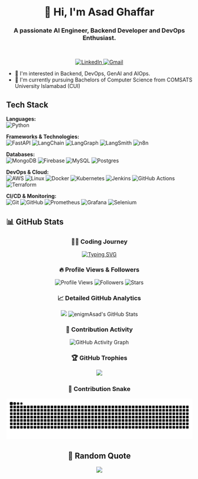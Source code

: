 <div align="center">
  <h1 align="center">👋 Hi, I'm Asad Ghaffar</h1>
  <h3 align="center">A passionate AI Engineer, Backend Developer and DevOps Enthusiast.</h3>
</div>
<br/>

<p align="center">
  <a href="https://www.linkedin.com/in/asad-ghaffar-09a722320/" target="_blank">
    <img src="https://img.shields.io/badge/linkedin-%230077B5.svg?style=for-the-badge&logo=linkedin&logoColor=white" alt="LinkedIn"/>
  </a>
  <a href="mailto:asadghaffar.dev@gmail.com">
    <img src="https://img.shields.io/badge/Gmail-D14836?style=for-the-badge&logo=gmail&logoColor=white" alt="Gmail"/>
  </a>
</p>

- 👀 I'm interested in Backend, DevOps, GenAI and AIOps.
- 🌱 I'm currently pursuing Bachelors of Computer Science from COMSATS University Islamabad (CUI)

<h2>Tech Stack</h2>

**Languages:**  
![Python](https://img.shields.io/badge/python-3670A0?style=for-the-badge&logo=python&logoColor=ffdd54)

**Frameworks & Technologies:**  
![FastAPI](https://img.shields.io/badge/FastAPI-005571?style=for-the-badge&logo=fastapi)
![LangChain](https://img.shields.io/badge/LangChain-black?style=for-the-badge)
![LangGraph](https://img.shields.io/badge/LangGraph-black?style=for-the-badge)
![LangSmith](https://img.shields.io/badge/LangSmith-black?style=for-the-badge)
![n8n](https://img.shields.io/badge/n8n.io-440099?style=for-the-badge&logo=n8n&logoColor=white)

**Databases:**  
![MongoDB](https://img.shields.io/badge/MongoDB-%234ea94b.svg?style=for-the-badge&logo=mongodb&logoColor=white)
![Firebase](https://img.shields.io/badge/firebase-a08021?style=for-the-badge&logo=firebase&logoColor=ffcd34)
![MySQL](https://img.shields.io/badge/mysql-4479A1.svg?style=for-the-badge&logo=mysql&logoColor=white)
![Postgres](https://img.shields.io/badge/postgres-%23316192.svg?style=for-the-badge&logo=postgresql&logoColor=white)

**DevOps & Cloud:**  
![AWS](https://img.shields.io/badge/AWS-%23FF9900.svg?style=for-the-badge&logo=amazon-aws&logoColor=white)
![Linux](https://img.shields.io/badge/Linux-FCC624?style=for-the-badge&logo=linux&logoColor=black)
![Docker](https://img.shields.io/badge/docker-%230db7ed.svg?style=for-the-badge&logo=docker&logoColor=white)
![Kubernetes](https://img.shields.io/badge/kubernetes-%23326ce5.svg?style=for-the-badge&logo=kubernetes&logoColor=white)
![Jenkins](https://img.shields.io/badge/jenkins-%232C5263.svg?style=for-the-badge&logo=jenkins&logoColor=white)
![GitHub Actions](https://img.shields.io/badge/github%20actions-%232088FF.svg?style=for-the-badge&logo=githubactions&logoColor=white)
![Terraform](https://img.shields.io/badge/terraform-%237B42BC.svg?style=for-the-badge&logo=terraform&logoColor=white)

**CI/CD & Monitoring:**  
![Git](https://img.shields.io/badge/git-%23F05033.svg?style=for-the-badge&logo=git&logoColor=white)
![GitHub](https://img.shields.io/badge/github-%23121011.svg?style=for-the-badge&logo=github&logoColor=white)
![Prometheus](https://img.shields.io/badge/Prometheus-E6522C.svg?style=for-the-badge&logo=Prometheus&logoColor=white)
![Grafana](https://img.shields.io/badge/grafana-%23F46800.svg?style=for-the-badge&logo=grafana&logoColor=white)
![Selenium](https://img.shields.io/badge/selenium-%43B02A.svg?style=for-the-badge&logo=selenium&logoColor=white)


## 📊 GitHub Stats
<div align="center">

### 👨‍💻 Coding Journey
[![Typing SVG](https://readme-typing-svg.demolab.com?font=Fira+Code&size=22&duration=4000&pause=1000&color=58A6FF&background=0D1117&center=true&vCenter=true&width=1000&lines=Backend+Developer+%7C+AI+Engineer+%7C+DevOps+Enthusiast;Building+scalable+solutions+with+Python+%26+JavaScript;Passionate+about+GenAI+and+AIOps+technologies;Always+learning%2C+always+growing+🚀)](https://git.io/typing-svg)

### 🔥 Profile Views & Followers
![Profile Views](https://komarev.com/ghpvc/?username=enigmAsad&label=Profile%20views&color=0e75b6&style=for-the-badge)
![Followers](https://img.shields.io/github/followers/enigmAsad?label=Followers&style=for-the-badge&color=blue)
![Stars](https://img.shields.io/github/stars/enigmAsad?label=Total%20Stars&style=for-the-badge&color=yellow)

### 📈 Detailed GitHub Analytics


<img width="48%" src="https://github-readme-streak-stats.herokuapp.com?user=enigmAsad&theme=tokyonight&hide_border=true&background=0D1117&stroke=58A6FF&ring=58A6FF&fire=FFA500&currStreakLabel=FFA500" />

<img width="45%" src="https://awesome-github-stats.azurewebsites.net/user-stats/enigmAsad?cardType=github&theme=tokyonight&preferLogin=false" alt="enigmAsad's GitHub Stats" />


### 🌟 Contribution Activity
![GitHub Activity Graph](https://github-readme-activity-graph.vercel.app/graph?username=enigmAsad&custom_title=Asad's%20Contribution%20Graph&bg_color=0D1117&color=58A6FF&line=58A6FF&point=FFFFFF&area=true&hide_border=true)

### 🏆 GitHub Trophies
<div align="center">
  
![](https://github-profile-trophy.vercel.app/?username=enigmAsad&theme=radical&no-frame=false&no-bg=true&margin-w=3)

</div>


### 🐍 Contribution Snake
<div align="center">
  
![Snake animation](https://raw.githubusercontent.com/enigmAsad/enigmAsad/output/snake.svg)

</div>

## 💭 Random Quote
<div align="center">
  
![](https://quotes-github-readme.vercel.app/api?type=horizontal&theme=radical)

</div>
<!---
enigmAsad/enigmAsad is a ✨ special ✨ repository because its `README.md` (this file) appears on your GitHub profile.
You can click the Preview link to take a look at your changes.
--->
